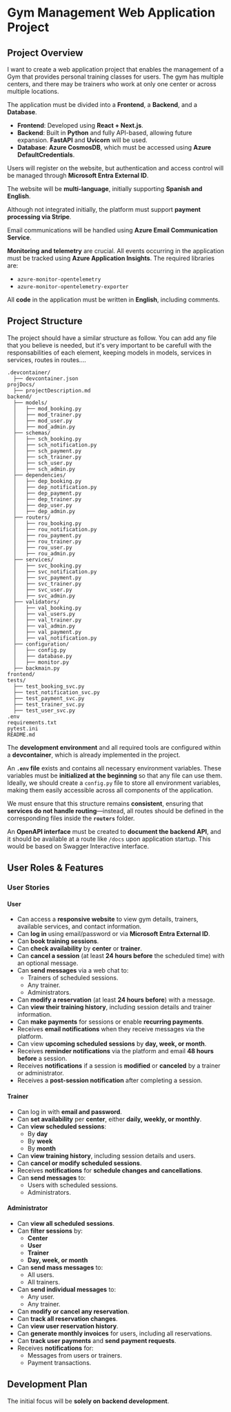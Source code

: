 # Gym Management Web Application Project

## Project Overview
I want to create a web application project that enables the management of a Gym that provides personal training classes for users. The gym has multiple centers, and there may be trainers who work at only one center or across multiple locations.

The application must be divided into a **Frontend**, a **Backend**, and a **Database**.
- **Frontend**: Developed using **React + Next.js**.
- **Backend**: Built in **Python** and fully API-based, allowing future expansion. **FastAPI** and **Uvicorn** will be used.
- **Database**: **Azure CosmosDB**, which must be accessed using **Azure DefaultCredentials**.

Users will register on the website, but authentication and access control will be managed through **Microsoft Entra External ID**.

The website will be **multi-language**, initially supporting **Spanish and English**.

Although not integrated initially, the platform must support **payment processing via Stripe**.

Email communications will be handled using **Azure Email Communication Service**.

**Monitoring and telemetry** are crucial. All events occurring in the application must be tracked using **Azure Application Insights**. The required libraries are:
- `azure-monitor-opentelemetry`
- `azure-monitor-opentelemetry-exporter`

All **code** in the application must be written in **English**, including comments.

## Project Structure

The project should have a similar structure as follow. You can add any file that you believe is needed, but it's very important to be carefull with the responsabilities of each element, keeping models in models, services in services, routes in routes.... 
```
.devcontainer/
  ├── devcontainer.json
projDocs/
  ├── projectDescription.md
backend/
  ├── models/
  │   ├── mod_booking.py
  │   ├── mod_trainer.py
  │   ├── mod_user.py
  │   ├── mod_admin.py
  ├── schemas/
  │   ├── sch_booking.py
  │   ├── sch_notification.py
  │   ├── sch_payment.py
  │   ├── sch_trainer.py
  │   ├── sch_user.py
  │   ├── sch_admin.py
  ├── dependencies/
  │   ├── dep_booking.py
  │   ├── dep_notification.py
  │   ├── dep_payment.py
  │   ├── dep_trainer.py
  │   ├── dep_user.py
  │   ├── dep_admin.py
  ├── routers/
  │   ├── rou_booking.py
  │   ├── rou_notification.py
  │   ├── rou_payment.py
  │   ├── rou_trainer.py
  │   ├── rou_user.py
  │   ├── rou_admin.py
  ├── services/
  │   ├── svc_booking.py
  │   ├── svc_notification.py
  │   ├── svc_payment.py
  │   ├── svc_trainer.py
  │   ├── svc_user.py
  │   ├── svc_admin.py
  ├── validators/
  │   ├── val_booking.py
  │   ├── val_users.py
  │   ├── val_trainer.py
  │   ├── val_admin.py
  │   ├── val_payment.py
  │   ├── val_notification.py
  ├── configuration/
  │   ├── config.py
  │   ├── database.py
  │   ├── monitor.py
  ├── backmain.py
frontend/
tests/
  ├── test_booking_svc.py
  ├── test_notification_svc.py
  ├── test_payment_svc.py
  ├── test_trainer_svc.py
  ├── test_user_svc.py
.env
requirements.txt
pytest.ini
README.md
```

The **development environment** and all required tools are configured within a **devcontainer**, which is already implemented in the project.

An **`.env` file** exists and contains all necessary environment variables. These variables must be **initialized at the beginning** so that any file can use them. Ideally, we should create a `config.py` file to store all environment variables, making them easily accessible across all components of the application.

We must ensure that this structure remains **consistent**, ensuring that **services do not handle routing**—instead, all routes should be defined in the corresponding files inside the **`routers`** folder.

An **OpenAPI interface** must be created to **document the backend API**, and it should be available at a route like `/docs` upon application startup. This would be based on Swagger Interactive interface.

## User Roles & Features

### **User Stories**
#### **User**
- Can access a **responsive website** to view gym details, trainers, available services, and contact information.
- Can **log in** using email/password or via **Microsoft Entra External ID**.
- Can **book training sessions**.
- Can **check availability** by **center** or **trainer**.
- Can **cancel a session** (at least **24 hours before** the scheduled time) with an optional message.
- Can **send messages** via a web chat to:
  - Trainers of scheduled sessions.
  - Any trainer.
  - Administrators.
- Can **modify a reservation** (at least **24 hours before**) with a message.
- Can **view their training history**, including session details and trainer information.
- Can **make payments** for sessions or enable **recurring payments**.
- Receives **email notifications** when they receive messages via the platform.
- Can view **upcoming scheduled sessions** by **day, week, or month**.
- Receives **reminder notifications** via the platform and email **48 hours before** a session.
- Receives **notifications** if a session is **modified** or **canceled** by a trainer or administrator.
- Receives a **post-session notification** after completing a session.

#### **Trainer**
- Can log in with **email and password**.
- Can **set availability** per **center**, either **daily, weekly, or monthly**.
- Can **view scheduled sessions**:
  - By **day**
  - By **week**
  - By **month**
- Can **view training history**, including session details and users.
- Can **cancel or modify scheduled sessions**.
- Receives **notifications** for **schedule changes and cancellations**.
- Can **send messages** to:
  - Users with scheduled sessions.
  - Administrators.

#### **Administrator**
- Can **view all scheduled sessions**.
- Can **filter sessions** by:
  - **Center**
  - **User**
  - **Trainer**
  - **Day, week, or month**
- Can **send mass messages** to:
  - All users.
  - All trainers.
- Can **send individual messages** to:
  - Any user.
  - Any trainer.
- Can **modify or cancel any reservation**.
- Can **track all reservation changes**.
- Can **view user reservation history**.
- Can **generate monthly invoices** for users, including all reservations.
- Can **track user payments** and **send payment requests**.
- Receives **notifications** for:
  - Messages from users or trainers.
  - Payment transactions.

## Development Plan
The initial focus will be **solely on backend development**.

